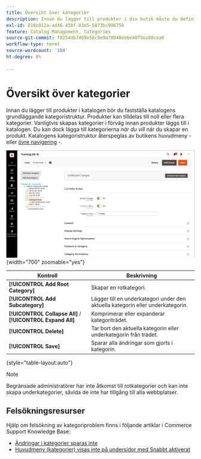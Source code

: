 ```yaml
---
title: Översikt över kategorier
description: Innan du lägger till produkter i din butik måste du definiera katalogens grundläggande kategoristruktur.
exl-id: 818c012a-ad46-458f-83e5-5873bc996758
feature: Catalog Management, Categories
source-git-commit: f8254db7d69e58c8e9a78948ee6e40f5ea88cea0
workflow-type: tm+mt
source-wordcount: '184'
ht-degree: 0%

---
```


# Översikt över kategorier

Innan du lägger till produkter i katalogen bör du fastställa katalogens grundläggande kategoristruktur. Produkter kan tilldelas till noll eller flera kategorier. Vanligtvis skapas kategorier i förväg innan produkter läggs till i katalogen. Du kan dock lägga till kategorierna _när du vill_ när du skapar en produkt. Katalogens kategoristruktur återspeglas av butikens huvudmeny - eller [övre navigering](navigation-top.md) -.

![Kategoriträd](./assets/category-selected.png){width="700" zoomable="yes"}

| Kontroll | Beskrivning |
|--- |--- |
| **[!UICONTROL Add Root Category]** | Skapar en rotkategori. |
| **[!UICONTROL Add Subcategory]** | Lägger till en underkategori under den aktuella kategorin eller underkategorin. |
| **[!UICONTROL Collapse All]** / **[!UICONTROL Expand All]** | Komprimerar eller expanderar kategoriträdet. |
| **[!UICONTROL Delete]** | Tar bort den aktuella kategorin eller underkategorin från trädet. |
| **[!UICONTROL Save]** | Sparar alla ändringar som gjorts i kategorin. |

{style="table-layout:auto"}

>[!NOTE]
>
>Begränsade administratörer har inte åtkomst till rotkategorier och kan inte skapa underkategorier, såvida de inte har tillgång till alla webbplatser.

## Felsökningsresurser

Hjälp om felsökning av kategoriproblem finns i följande artiklar i Commerce Support Knowledge Base:

- [Ändringar i kategorier sparas inte](https://experienceleague.adobe.com/docs/commerce-knowledge-base/kb/troubleshooting/miscellaneous/changes-to-categories-are-not-being-saved.html?lang=sv-SE)
- [Huvudmeny (kategorier) visas inte på undersidor med Snabbt aktiverat](https://experienceleague.adobe.com/docs/commerce-knowledge-base/kb/troubleshooting/miscellaneous/main-menu-categories-not-displayed-on-subpages-with-fastly-enabled.html?lang=sv-SE)
